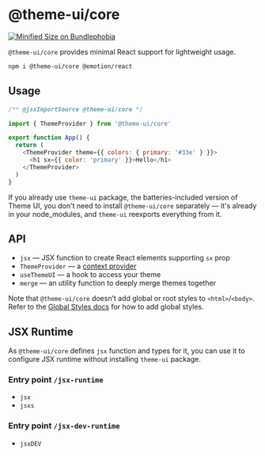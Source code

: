 # @theme-ui/core

[![Minified Size on Bundlephobia](https://badgen.net/bundlephobia/minzip/@theme-ui/core)](https://bundlephobia.com/package/@theme-ui/core)

`@theme-ui/core` provides minimal React support for lightweight usage.

```sh
npm i @theme-ui/core @emotion/react
```

## Usage

```js
/** @jsxImportSource @theme-ui/core */

import { ThemeProvider } from '@theme-ui/core'

export function App() {
  return (
    <ThemeProvider theme={{ colors: { primary: '#33e' } }}>
      <h1 sx={{ color: 'primary' }}>Hello</h1>
    </ThemeProvider>
  )
}
```

If you already use `theme-ui` package, the batteries-included version of Theme
UI, you don't need to install `@theme-ui/core` separately — it's already in your
node_modules, and `theme-ui` reexports everything from it.

## API

- `jsx` — JSX function to create React elements supporting `sx` prop
- `ThemeProvider` — a [context provider](https://reactjs.org/docs/context.html)
- `useThemeUI` — a hook to access your theme
- `merge` — an utility function to deeply merge themes together

Note that `@theme-ui/core` doesn’t add global or root styles to
`<html>`/`<body>`. Refer to the
[Global Styles docs](https://theme-ui.com/guides/global-styles) for how to add
global styles.

## JSX Runtime

As `@theme-ui/core` defines `jsx` function and types for it, you can use it to
configure JSX runtime without installing `theme-ui` package.

### Entry point `/jsx-runtime`

- `jsx`
- `jsxs`

### Entry point `/jsx-dev-runtime`

- `jsxDEV`
